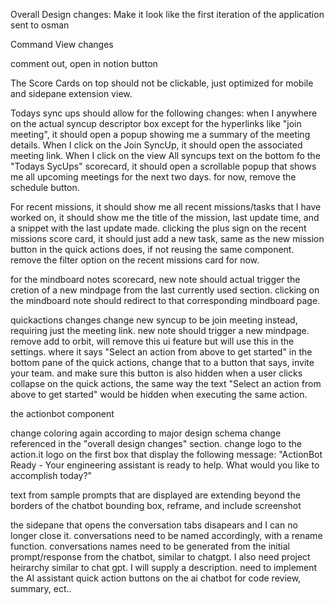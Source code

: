 Overall Design changes:
Make it look like the first iteration of the application sent to osman


Command View changes

comment out, open in notion button

The Score Cards on top should not be clickable, just optimized for mobile and sidepane extension view.

Todays sync ups should allow for the following changes:
when I anywhere on the actual syncup descriptor box except for the hyperlinks like "join meeting", it should open a popup showing me a summary of the meeting details. When I click on the Join SyncUp, it should open the associated meeting link. 
When I click on the view All syncups text on the bottom fo the "Todays SycUps" scorecard, it should open a scrollable popup that shows me all upcoming meetings for the next two days.
for now, remove the schedule button.  

For recent missions, it should show me all recent missions/tasks that I have worked on, it should show me the title of the mission, last update time, and a snippet with the last update made.
clicking the plus sign on the recent missions score card, it should just add a new task, same as the new mission button in the quick actions does, if not reusing the same component. 
remove the filter option on the recent missions card for now. 

for the mindboard notes scorecard, new note should actual trigger the cretion of a new mindpage from the last currently used section. 
clicking on the mindboard note should redirect to that corresponding mindboard page. 

quickactions changes
change new syncup to be join meeting instead, requiring just the meeting link. 
new note should trigger a new mindpage. 
remove add to orbit, will remove this ui feature but will use this in the settings. 
where it says "Select an action from above to get started" in the bottom pane of the quick actions, change that to a button that says, invite your team. and make sure this button is also hidden when a user clicks collapse on the quick actions, the same way the text "Select an action from above to get started" would be hidden when executing the same action. 




the actionbot component

change coloring again according to major design schema change referenced in the "overall design changes" section. 
change logo to the action.it logo on the first box that display the following message:
"ActionBot Ready - Your engineering assistant is ready to help. What would you like to accomplish today?"

text from sample prompts that are displayed are extending beyond the borders of the chatbot bounding box, reframe, and include screenshot

the sidepane that opens the conversation tabs disapears and I can no longer close it. 
conversations need to be named accordingly, with a rename function. 
conversations names need to be generated from the initial prompt/response from the chatbot, similar to chatgpt. I also need project heirarchy similar to chat gpt. I will supply a description. 
need to implement the AI assistant quick action buttons on the ai chatbot for code review, summary, ect.. 

